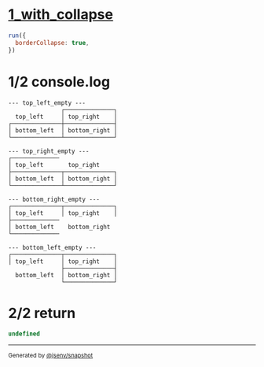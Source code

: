 # [1_with_collapse](../../border_collapse.test.mjs#L69)

```js
run({
  borderCollapse: true,
})
```

# 1/2 console.log

```console
--- top_left_empty ---
               ┌──────────────┐
  top_left     │ top_right    │
┌──────────────┼──────────────┤
│ bottom_left  │ bottom_right │
└──────────────┴──────────────┘

--- top_right_empty ---
┌─────────────╴               
│ top_left       top_right    
├──────────────┬──────────────┐
│ bottom_left  │ bottom_right │
└──────────────┴──────────────┘

--- bottom_right_empty ---
┌──────────────┬──────────────┐
│ top_left     │ top_right    │
├─────────────╴               
│ bottom_left    bottom_right 
└─────────────╴               

--- bottom_left_empty ---
┌──────────────┬──────────────┐
│ top_left     │ top_right    │
               ├──────────────┤
  bottom_left  │ bottom_right │
               └──────────────┘

```

# 2/2 return

```js
undefined
```

---

<sub>
  Generated by <a href="https://github.com/jsenv/core/tree/main/packages/independent/snapshot">@jsenv/snapshot</a>
</sub>
